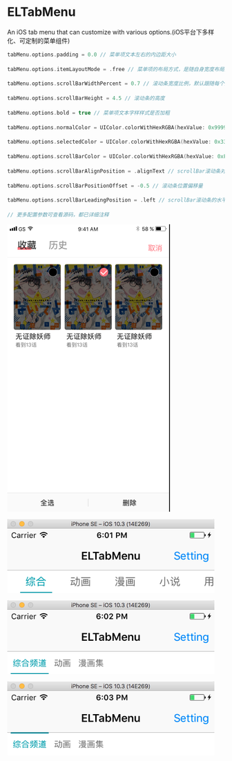 # ELTabMenu
An iOS tab menu that can customize with various options.(iOS平台下多样化、可定制的菜单组件)

```swift
tabMenu.options.padding = 0.0 // 菜单项文本左右的内边距大小

tabMenu.options.itemLayoutMode = .free // 菜单项的布局方式，是随自身宽度布局还是铺满全屏

tabMenu.options.scrollBarWidthPercent = 0.7 // 滚动条宽度比例，默认跟随每个菜单项的宽度

tabMenu.options.scrollBarHeight = 4.5 // 滚动条的高度

tabMenu.options.bold = true // 菜单项文本字样样式是否加粗

tabMenu.options.normalColor = UIColor.colorWithHexRGBA(hexValue: 0x999999) // 菜单项未选中时文本的颜色

tabMenu.options.selectedColor = UIColor.colorWithHexRGBA(hexValue: 0x333333) // 菜单项被选中时文本的颜色

tabMenu.options.scrollBarColor = UIColor.colorWithHexRGBA(hexValue: 0xFF707A) // 滚动条的背景色

tabMenu.options.scrollBarAlignPosition = .alignText // scrollBar滚动条对齐的对象是其父视图还是UIButton中的UILabel文本组件

tabMenu.options.scrollBarPositionOffset = -0.5 // 滚动条位置偏移量

tabMenu.options.scrollBarLeadingPosition = .left // scrollBar滚动条的水平向布局位置

// 更多配置参数可查看源码，都已详细注释
```

<p>
<img src="https://github.com/emmet7life/ELTabMenu/blob/master/screenshot/demo1.png" />
</p>

<p>
<img src="https://github.com/emmet7life/ELTabMenu/blob/master/screenshot/demo2.png" />
</p>
<p>
<img src="https://github.com/emmet7life/ELTabMenu/blob/master/screenshot/demo3.png" />
</p>
<p>
<img src="https://github.com/emmet7life/ELTabMenu/blob/master/screenshot/demo4.png" />
</p>
